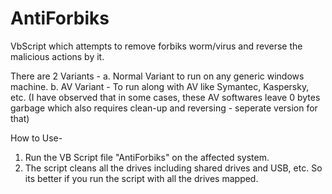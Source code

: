 # AntiForbiks
VbScript which attempts to remove forbiks worm/virus and reverse the malicious actions by it.

There are 2 Variants -
  a. Normal Variant to run on any generic windows machine.
  b. AV Variant - To run along with AV like Symantec, Kaspersky, etc. (I have observed that in some cases, these AV softwares leave 0 bytes garbage which also requires clean-up and reversing - seperate version for that)

How to Use-
1. Run the VB Script file "AntiForbiks" on the affected system.
2. The script cleans all the drives including shared drives and USB, etc. So its better if you run the script with all the drives mapped.

